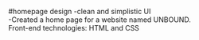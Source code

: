 #homepage design
-clean and simplistic UI</br>
-Created a home page for a website named UNBOUND.<br/>
Front-end technologies: HTML and CSS
